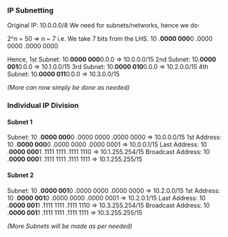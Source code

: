 
### IP Subnetting

Original IP: 10.0.0.0/8
We need for subnets/networks, hence we do:

2^n = 50 => n ~ 7
i.e. We take 7 bits from the LHS.
10 .**0000 000**0 .0000 0000 .0000 0000

Hence,
1st Subnet: 10.**0000 000**0.0.0 => 10.0.0.0/15
2nd Subnet: 10.**0000 001**0.0.0 => 10.1.0.0/15
3rd Subnet: 10.**0000 010**0.0.0 => 10.2.0.0/15
4th Subnet: 10.**0000 011**0.0.0 => 10.3.0.0/15

*(More can now simply be done as needed)*

### Individual IP Division

#### Subnet 1
Subnet: 10 .**0000 000**0 .0000 0000 .0000 0000 => 10.0.0.0/15
1st Address: 10 .**0000 000**0 .0000 0000 .0000 0001 => 10.0.0.1/15
Last Address: 10 .**0000 000**1 .1111 1111 .1111 1110 => 10.1.255.254/15
Broadcast Address: 10 .**0000 000**1 .1111 1111 .1111 1111 => 10.1.255.255/15

#### Subnet 2
Subnet: 10 .**0000 001**0 .0000 0000 .0000 0000 => 10.2.0.0/15
1st Address: 10 .**0000 001**0 .0000 0000 .0000 0001 => 10.2.0.1/15
Last Address: 10 .**0000 001**1 .1111 1111 .1111 1110 => 10.3.255.254/15
Broadcast Address: 10 .**0000 001**1 .1111 1111 .1111 1111 => 10.3.255.255/15

*(More Subnets will be made as per needed)*